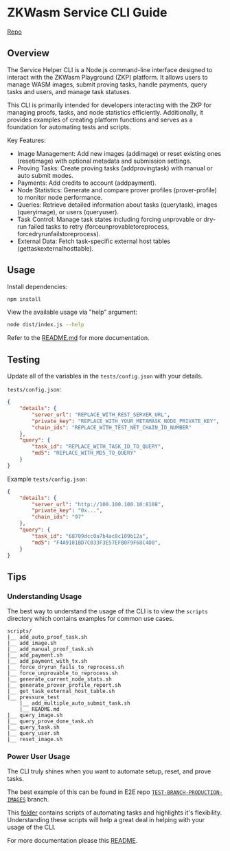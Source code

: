 # ZKWasm Service CLI Guide

[Repo](https://github.com/DelphinusLab/zkWasm-service-cli)

## Overview

The Service Helper CLI is a Node.js command-line interface designed to interact with the ZKWasm Playground (ZKP) platform. It
allows users to manage WASM images, submit proving tasks, handle payments, query tasks and users, and manage task statuses.

This CLI is primarily intended for developers interacting with the ZKP for managing proofs, tasks, and node statistics
efficiently. Additionally, it provides examples of creating platform functions and serves as a foundation for automating tests and
scripts.

Key Features:

- Image Management: Add new images (addimage) or reset existing ones (resetimage) with optional metadata and submission settings.
- Proving Tasks: Create proving tasks (addprovingtask) with manual or auto submit modes.
- Payments: Add credits to account (addpayment).
- Node Statistics: Generate and compare prover profiles (prover-profile) to monitor node performance.
- Queries: Retrieve detailed information about tasks (querytask), images (queryimage), or users (queryuser).
- Task Control: Manage task states including forcing unprovable or dry-run failed tasks to retry (forceunprovabletoreprocess,
  forcedryrunfailstoreprocess).
- External Data: Fetch task-specific external host tables (gettaskexternalhosttable).

## Usage

Install dependencies:

```bash
npm install
```

View the available usage via "help" argument:

```bash
node dist/index.js --help
```

Refer to the [README.md](https://github.com/DelphinusLab/zkWasm-service-cli/blob/main/README.md) for more documentation.

## Testing

Update all of the variables in the `tests/config.json` with your details.

`tests/config.json`:

```json
{
    "details": {
        "server_url": "REPLACE_WITH_REST_SERVER_URL",
        "private_key": "REPLACE_WITH_YOUR_METAMASK_NODE_PRIVATE_KEY",
        "chain_ids": "REPLACE_WITH_TEST_NET_CHAIN_ID_NUMBER"
    },
    "query": {
        "task_id": "REPLACE_WITH_TASK_ID_TO_QUERY",
        "md5": "REPLACE_WITH_MD5_TO_QUERY"
    }
}
```

Example `tests/config.json`:

```json
{
    "details": {
        "server_url": "http://100.100.100.10:8108",
        "private_key": "0x...",
        "chain_ids": "97"
    },
    "query": {
        "task_id": "68709dcc0a7b4ac8c109b12a",
        "md5": "F4A9101BD7C033F3E57EFB0F9F68C4D8",
    }
}
```

## Tips

### Understanding Usage

The best way to understand the usage of the CLI is to view the `scripts` directory which contains examples for common use cases.

```text
scripts/
|__ add_auto_proof_task.sh
|__ add_image.sh
|__ add_manual_proof_task.sh
|__ add_payment.sh
|__ add_payment_with_tx.sh
|__ force_dryrun_fails_to_reprocess.sh
|__ force_unprovable_to_reprocess.sh
|__ generate_current_node_stats.sh
|__ generate_prover_profile_report.sh
|__ get_task_external_host_table.sh
|__ pressure_test
    |__ add_multiple_auto_submit_task.sh
    |__ README.md
|__ query_image.sh
|__ query_prove_done_task.sh
|__ query_task.sh
|__ query_user.sh
|__ reset_image.sh
```

### Power User Usage

The CLI truly shines when you want to automate setup, reset, and prove tasks.

The best example of this can be found in E2E repo
[`TEST-BRANCH-PRODUCTION-IMAGES`](https://github.com/ZhenXunGe/playground-e2e-tests/tree/TEST-BRANCH-PRODUCTION-IMAGES) branch.

This [folder](https://github.com/ZhenXunGe/playground-e2e-tests/tree/TEST-BRANCH-PRODUCTION-IMAGES/scripts/cli/scripts) contains
scripts of automating tasks and highlights it's flexibility. Understanding these scripts will help a great deal in helping with
your usage of the CLI.

For more documentation please this
[README](https://github.com/ZhenXunGe/playground-e2e-tests/blob/TEST-BRANCH-PRODUCTION-IMAGES/README.md#running-zkwasm-service-cli-tests).
